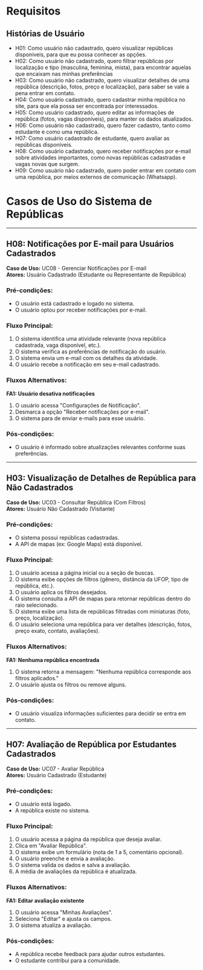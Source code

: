 # Requisitos
## Histórias de Usuário
* H01: Como usuário não cadastrado, quero visualizar repúblicas disponíveis, para que eu possa conhecer as opções.
* H02: Como usuário não cadastrado, quero filtrar repúblicas por localização e tipo (masculina, feminina, mista), para encontrar aquelas que encaixam nas minhas preferências
* H03: Como usuário não cadastrado, quero visualizar detalhes de uma república (descrição, fotos, preço e localização), para saber se vale a pena entrar em contato.
* H04: Como usuário cadastrado, quero cadastrar minha república no site, para que ela possa ser encontrada por interessados.
* H05: Como usuário cadastrado, quero editar as informações de república (fotos, vagas disponíveis), para manter os dados atualizados.
* H06: Como usuário não cadastrado, quero fazer cadastro, tanto como estudante e como uma república.
* H07: Como usuário cadastrado de estudante, quero avaliar as repúblicas disponíveis.
* H08: Como usuário cadastrado, quero receber notificações por e-mail sobre atividades importantes, como novas repúblicas cadastradas e vagas novas que surgem.
* H09: Como usuário não cadastrado, quero poder entrar em contato com uma república, por meios externos de comunicação (Whatsapp).


# Casos de Uso do Sistema de Repúblicas

---

## H08: Notificações por E-mail para Usuários Cadastrados

**Caso de Uso:** UC08 - Gerenciar Notificações por E-mail  
**Atores:** Usuário Cadastrado (Estudante ou Representante de República)  

### Pré-condições:
- O usuário está cadastrado e logado no sistema.
- O usuário optou por receber notificações por e-mail.

### Fluxo Principal:
1. O sistema identifica uma atividade relevante (nova república cadastrada, vaga disponível, etc.).
2. O sistema verifica as preferências de notificação do usuário.
3. O sistema envia um e-mail com os detalhes da atividade.
4. O usuário recebe a notificação em seu e-mail cadastrado.

### Fluxos Alternativos:

**FA1: Usuário desativa notificações**  
1. O usuário acessa "Configurações de Notificação".  
2. Desmarca a opção "Receber notificações por e-mail".  
3. O sistema para de enviar e-mails para esse usuário.

### Pós-condições:
- O usuário é informado sobre atualizações relevantes conforme suas preferências.

---

## H03: Visualização de Detalhes de República para Não Cadastrados

**Caso de Uso:** UC03 - Consultar República (Com Filtros)  
**Atores:** Usuário Não Cadastrado (Visitante)  

### Pré-condições:
- O sistema possui repúblicas cadastradas.
- A API de mapas (ex: Google Maps) está disponível.

### Fluxo Principal:
1. O usuário acessa a página inicial ou a seção de buscas.
2. O sistema exibe opções de filtros (gênero, distância da UFOP, tipo de república, etc.).
3. O usuário aplica os filtros desejados.
4. O sistema consulta a API de mapas para retornar repúblicas dentro do raio selecionado.
5. O sistema exibe uma lista de repúblicas filtradas com miniaturas (foto, preço, localização).
6. O usuário seleciona uma república para ver detalhes (descrição, fotos, preço exato, contato, avaliações).

### Fluxos Alternativos:

**FA1: Nenhuma república encontrada**  
1. O sistema retorna a mensagem: "Nenhuma república corresponde aos filtros aplicados."  
2. O usuário ajusta os filtros ou remove alguns.

### Pós-condições:
- O usuário visualiza informações suficientes para decidir se entra em contato.

---

## H07: Avaliação de República por Estudantes Cadastrados

**Caso de Uso:** UC07 - Avaliar República  
**Atores:** Usuário Cadastrado (Estudante)  

### Pré-condições:
- O usuário está logado.
- A república existe no sistema.

### Fluxo Principal:
1. O usuário acessa a página da república que deseja avaliar.
2. Clica em "Avaliar República".
3. O sistema exibe um formulário (nota de 1 a 5, comentário opcional).
4. O usuário preenche e envia a avaliação.
5. O sistema valida os dados e salva a avaliação.
6. A média de avaliações da república é atualizada.

### Fluxos Alternativos:

**FA1: Editar avaliação existente**  
1. O usuário acessa "Minhas Avaliações".  
2. Seleciona "Editar" e ajusta os campos.  
3. O sistema atualiza a avaliação.

### Pós-condições:
- A república recebe feedback para ajudar outros estudantes.
- O estudante contribui para a comunidade.



